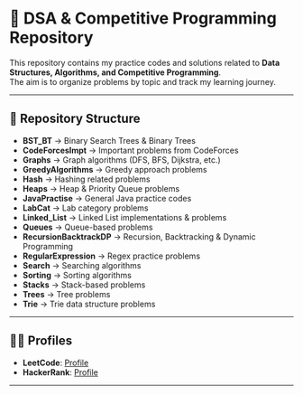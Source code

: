 # 🚀 DSA & Competitive Programming Repository

This repository contains my practice codes and solutions related to **Data Structures, Algorithms, and Competitive Programming**.  
The aim is to organize problems by topic and track my learning journey.

---

## 📂 Repository Structure

- **BST_BT** → Binary Search Trees & Binary Trees
- **CodeForcesImpt** → Important problems from CodeForces
- **Graphs** → Graph algorithms (DFS, BFS, Dijkstra, etc.)
- **GreedyAlgorithms** → Greedy approach problems
- **Hash** → Hashing related problems
- **Heaps** → Heap & Priority Queue problems
- **JavaPractise** → General Java practice codes
- **LabCat** → Lab category problems
- **Linked_List** → Linked List implementations & problems
- **Queues** → Queue-based problems
- **RecursionBacktrackDP** → Recursion, Backtracking & Dynamic Programming
- **RegularExpression** → Regex practice problems
- **Search** → Searching algorithms
- **Sorting** → Sorting algorithms
- **Stacks** → Stack-based problems
- **Trees** → Tree problems
- **Trie** → Trie data structure problems

---

## 👨‍💻 Profiles

- **LeetCode**: [Profile](https://leetcode.com/u/nilayg26/)  
- **HackerRank**: [Profile](https://www.hackerrank.com/profile/nilay_gupta98961)

---


